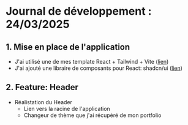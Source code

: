 # Journal de développement : 24/03/2025

## 1. Mise en place de l'application
 - J'ai utilisé une de mes template React + Tailwind + Vite ([lien](https://github.com/martin-dinahet/react-quickstart))
 - J'ai ajouté une libraire de composants pour React: shadcn/ui ([lien](https://ui.shadcn.com/))

## 2. Feature: Header
 - Réalistation du Header
    - Lien vers la racine de l'application
    - Changeur de thème que j'ai récupéré de mon portfolio
